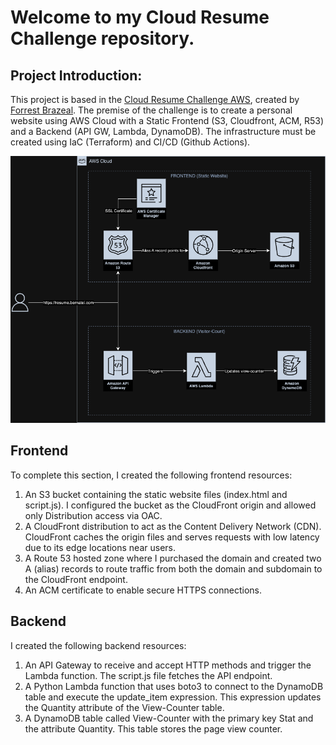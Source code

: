 # Welcome to my Cloud Resume Challenge repository.
## Project Introduction:
This project is based in the [Cloud Resume Challenge AWS](https://cloudresumechallenge.dev/docs/the-challenge/aws/), created by [Forrest Brazeal](https://www.linkedin.com/in/forrestbrazeal). The premise of the challenge is to create a personal website using AWS Cloud with a Static Frontend (S3, Cloudfront, ACM, R53) and a Backend (API GW, Lambda, DynamoDB). The infrastructure must be created using IaC (Terraform) and CI/CD (Github Actions).

![Architecture Diagram](./Diagrams/Cloud-chall-diagram.drawio.png)

## Frontend
To complete this section, I created the following frontend resources:

1. An S3 bucket containing the static website files (index.html and script.js). I configured the bucket as the CloudFront origin and allowed only Distribution access via OAC.
2. A CloudFront distribution to act as the Content Delivery Network (CDN). CloudFront caches the origin files and serves requests with low latency due to its edge locations near users.
3. A Route 53 hosted zone where I purchased the domain and created two A (alias) records to route traffic from both the domain and subdomain to the CloudFront endpoint.
4. An ACM certificate to enable secure HTTPS connections.

## Backend
I created the following backend resources:

1. An API Gateway to receive and accept HTTP methods and trigger the Lambda function. The script.js file fetches the API endpoint.
2. A Python Lambda function that uses boto3 to connect to the DynamoDB table and execute the update_item expression. This expression updates the Quantity attribute of the View-Counter table.
3. A DynamoDB table called View-Counter with the primary key Stat and the attribute Quantity. This table stores the page view counter.

